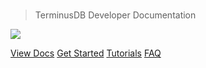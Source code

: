 <br>

> TerminusDB Developer Documentation
<!-- background image -->
<p>
    <img src="../img/diagrams/terminusdb-cover-page.png"/>
</p>

<!--
![Discord](https://img.shields.io/discord/689805612053168129?label=Discord&logo=Discord&color=gray) 
![Docker Pulls](https://img.shields.io/docker/pulls/terminusdb/terminusdb-server?logo=Docker&color=gray) 
![Discourse topics](https://img.shields.io/discourse/topics?logo=Discourse&server=https%3A%2F%2Fdiscuss.terminusdb.com%2F&&color=gray) 
![GitHub commit activity](https://img.shields.io/github/commit-activity/m/terminusdb/terminusdb?logo=GitHub&color=gray) 
![GitHub](https://img.shields.io/github/license/terminusdb/terminusdb?logo=apache&color=gray) 
![GitHub release (latest by date)](https://img.shields.io/github/v/release/terminusdb/terminusdb?color=gray)
-->

[View Docs](overviews/introduction)
[Get Started](get-started)
[Tutorials](#docsify)
[FAQ](#docsify)